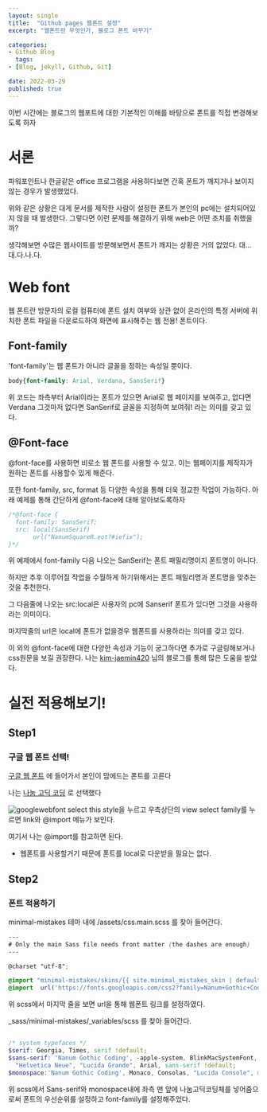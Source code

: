 ```yaml
---
layout: single
title:  "Github pages 웹폰트 설정"
excerpt: "웹폰트란 무엇인가, 블로그 폰트 바꾸기"

categories:
- Github Blog
  tags:
- [Blog, jekyll, Github, Git]

date: 2022-03-29
published: true
---
```

이번 시간에는 블로그의 웹포트에 대한 기본적인 이해를 바탕으로 폰트를 직접 변경해보도록 하자
# 서론
파워포인트나 한글같은 office 프로그램을 사용하다보면 간혹 폰트가 깨지거나 보이지 않는 경우가 발생했었다.

위와 같은 상황은 대게 문서를 제작한 사람이 설정한 폰트가 본인의 pc에는 설치되어있지 않을 때 발생한다.
그렇다면 이런 문제를 해결하기 위해 web은 어떤 조치를 취했을까?

생각해보면 수많은 웹사이트를 방문해보면서 폰트가 깨지는 상황은 거의 없었다.
대...대.다.나.다.

# Web font

웹 폰트란 방문자의 로컬 컴퓨터에 폰트 설치 여부와 상관 없이 온라인의 특정 서버에 위치한 폰트 파일을 다운로드하여 화면에 표시해주는 웹 전용! 폰트이다.

## Font-family

'font-family'는 웹 폰트가 아니라 글꼴을 정하는 속성일 뿐이다.
```css
body{font-family: Arial, Verdana, SansSerif}
```
위 코드는 좌측부터 Arial이라는 폰트가 있으면 Arial로 웹 페이지를 보여주고, 없다면 Verdana 그것마저 없다면 SanSerif로 글꼴을 지정하여 보여줘!
 라는 의미를 갖고 있다.

## @Font-face
@font-face를 사용하면 비로소  웹 폰트를 사용할 수 있고. 이는 웹페이지를 제작자가 원하는 폰트를 사용할수 있게 해준다.

또한 font-family, src, format 등 다양한 속성을 통해 더욱 정교한 작업이 가능하다.
아래 예제를 통해 간단하게 @font-face에 대해 알아보도록하자

```css
/*@font-face {
  font-family: SansSerif;
  src: local(SansSerif)
       url("NanumSquareR.eot?#iefix");
}*/
```
위 예제에서 font-family 다음 나오는 SanSerif는 폰트 패밀리명이지 폰트명이 아니다.

하지만 추후 이루어질 작업을 수월하게 하기위해서는 폰트 패밀리명과 폰트명을 맞추는것을 추천한다.

그 다음줄에 나오는 src:local은 사용자의 pc에 Sanserif 폰트가 있다면 그것을 사용하라는 의미이다.

마지막줄의 url은 local에 폰트가 없을경우 웹폰트를 사용하라는 의미를 갖고 있다.

이 외의 @font-face에 대한 다양한 속성과 기능이 궁그하다면 추가로 구글링해보거나 css원문을 보길 권장한다.
나는 [kim-jaemin420](https://velog.io/@kim-jaemin420/Web-font%EC%9B%B9-%ED%8F%B0%ED%8A%B8%EC%97%90-%EB%8C%80%ED%95%B4%EC%84%9C) 님의 블로그를 통해 많은 도움을 받았다.


# 실전 적용해보기!
## Step1
### 구글 웹 폰트 선택!
[구글 웹 폰트](https://fonts.google.com/) 에 들어가서 본인이 맘에드는 폰트를 고른다

나는 [나눔 고딕 코딩](https://fonts.google.com/specimen/Nanum+Gothic+Coding?query=nanum) 로 선택했다

![googlewebfont](https://user-images.githubusercontent.com/101924720/160636314-d379544d-3b4f-49b0-86b0-55d7c524154d.png)
select this style을 누르고 우측상단의 view select family를 누르면 link와 @import 메뉴가 보인다.

여기서 나는 @import를 참고하면 된다.

- 웹폰트를 사용할거기 때문에 폰트를 local로 다운받을 필요는 없다.
## Step2
### 폰트 적용하기

minimal-mistakes 테마 내에 /assets/css.main.scss 를 찾아 들어간다.

```scss
---
# Only the main Sass file needs front matter (the dashes are enough)
---

@charset "utf-8";

@import "minimal-mistakes/skins/{{ site.minimal_mistakes_skin | default: 'default' }}"; // skin
@import  url('https://fonts.googleapis.com/css2?family=Nanum+Gothic+Coding&display=swap'); // 이 부분 수정함
```
위 scss에서  마지막 줄을 보면 url을 통해 웹폰트 링크를 설정하였다.

_sass/minimal-mistakes/_variables/scss 를 찾아 들어간다.

```scss

/* system typefaces */
$serif: Georgia, Times, serif !default;
$sans-serif: 'Nanum Gothic Coding', -apple-system, BlinkMacSystemFont, "Roboto", "Segoe UI",
  "Helvetica Neue", "Lucida Grande", Arial, sans-serif !default;
$monospace:'Nanum Gothic Coding', Monaco, Consolas, "Lucida Console", monospace !default;
```

위 scss에서 Sans-serif와 monospace내에 좌측 맨 앞에 나눔고딕코딩체를 넣어줌으로써 폰트의 우선순위를 설정하고 font-family를 설정해주었다.

